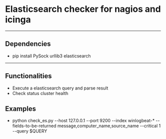 Elasticsearch checker for nagios and icinga
===================

----------


Dependencies
-------------
* pip install PySock urllib3 elasticsearch 

----------


Functionalities
-------------------

* Execute a elasticsearch query and parse result
* Check status cluster health


Examples
-------------

* python check_es.py --host 127.0.0.1 --port 9200 --index winlogbeat-* --fields-to-be-returned message,computer_name,source_name --critical 1 --query $QUERY
